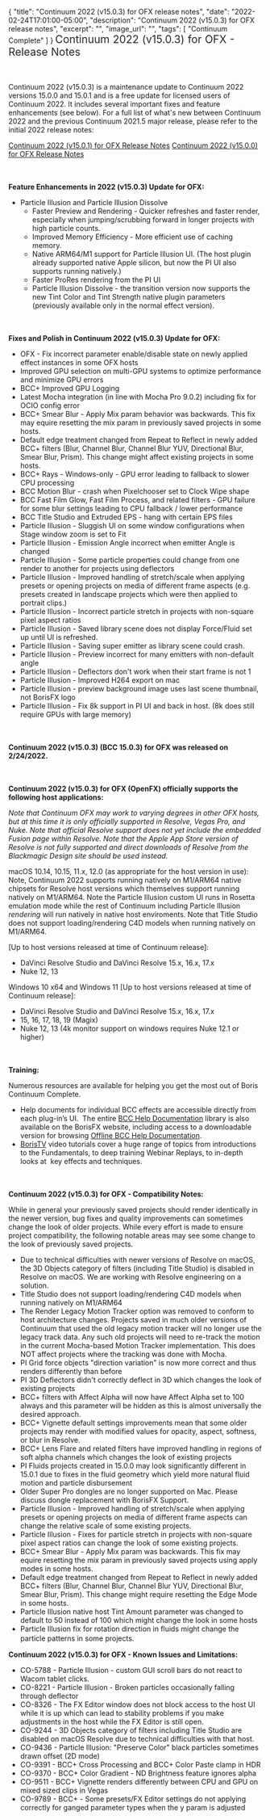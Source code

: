 {
  "title": "Continuum 2022 (v15.0.3) for OFX release notes",
  "date": "2022-02-24T17:01:00-05:00",
  "description": "Continuum 2022 (v15.0.3) for OFX release notes",
  "excerpt": "",
  "image_url": "",
  "tags": [
    "Continuum Complete"
  ]
}
<span style="color: rgb(40, 40, 40); font-size: 1.5em; word-spacing: 0.5px;">Continuum 2022 (v15.0.3) for OFX - Release Notes</span>

<span style="font-size: 1rem;"> </span>

Continuum 2022 (v15.0.3) is a maintenance update to Continuum 2022 versions 15.0.0 and 15.0.1 and is a free update for licensed users of Continuum 2022.  It includes several important fixes and feature enhancements (see below).  For a full list of what's new between Continuum 2022 and the previous Continuum 2021.5 major release, please refer to the initial 2022 release notes:

[Continuum 2022 (v15.0.1) for OFX Release Notes](/release-notes/continuum-2022-v15.0.1-for-ofx-release-notes/)
[Continuum 2022 (v15.0.0) for OFX Release Notes](/release-notes/continuum-2022-v15.0.0-for-ofx-release-notes/)

<span style="font-size: 1rem;"> </span>

**Feature Enhancements in 2022 (v15.0.3) Update for OFX:**

* Particle Illusion and Particle Illusion Dissolve
  * Faster Preview and Rendering - Quicker refreshes and faster render, especially when jumping/scrubbing forward in longer projects with high particle counts.
  * Improved Memory Efficiency - More efficient use of caching memory.
  * Native ARM64/M1 support for Particle Illusion UI.  (The host plugin already supported native Apple silicon, but now the PI UI also supports running natively.)
  * Faster ProRes rendering from the PI UI
  * Particle Illusion Dissolve - the transition version now supports the new Tint Color and Tint Strength native plugin parameters (previously available only in the normal effect version).

<span style="font-size: 1rem;"> </span>

**Fixes and Polish in Continuum 2022 (v15.0.3) Update for OFX:**

* OFX - Fix incorrect parameter enable/disable state on newly applied effect instances in some OFX hosts
* Improved GPU selection on multi-GPU systems to optimize performance and minimize GPU errors
* BCC+ Improved GPU Logging
* Latest Mocha integration (in line with Mocha Pro 9.0.2) including fix for OCIO config error
* BCC+ Smear Blur - Apply Mix param behavior was backwards.  This fix may equire resetting the mix param in previously saved projects in some hosts.
* Default edge treatment changed from Repeat to Reflect in newly added BCC+ filters (Blur, Channel Blur, Channel Blur YUV, Directional Blur, Smear Blur, Prism).  This change might affect existing projects in some hosts.
* BCC+ Rays - Windows-only - GPU error leading to fallback to slower CPU processing
* BCC Motion Blur - crash when Pixelchooser set to Clock Wipe shape
* BCC Fast Film Glow, Fast Film Process, and related filters - GPU failure for some blur settings leading to CPU fallback / lower performance
* BCC Title Studio and Extruded EPS - hang with certain EPS files
* Particle Illusion - Sluggish UI on some window configurations when Stage window zoom is set to Fit
* Particle Illusion - Emission Angle incorrect when emitter Angle is changed
* Particle Illusion - Some particle properties could change from one render to another for projects using deflectors
* Particle Illusion - Improved handling of stretch/scale when applying presets or opening projects on media of different frame aspects (e.g. presets created in landscape projects which were then applied to portrait clips.)
* Particle Illusion - Incorrect particle stretch in projects with non-square pixel aspect ratios
* Particle Illusion - Saved library scene does not display Force/Fluid set up until UI is refreshed.
* Particle Illusion - Saving super emitter as library scene could crash.
* Particle Illusion - Preview incorrect for many emitters with non-default angle
* Particle Illusion - Deflectors don't work when their start frame is not 1
* Particle Illusion - Improved H264 export on mac
* Particle Illusion - preview background image uses last scene thumbnail, not BorisFX logo
* Particle Illusion - Fix 8k support in PI UI and back in host.  (8k does still require GPUs with large memory)

<span style="font-size: 1rem;"> </span>

**Continuum 2022 (v15.0.3) (BCC 15.0.3) for OFX was released on 2/24/2022.**

<span style="font-size: 1rem;"> </span>

**Continuum 2022 (v15.0.3) for OFX (OpenFX) officially supports the following host applications:**

_Note that Continuum OFX may work to varying degrees in other OFX hosts, but at this time it is only officially supported in Resolve, Vegas Pro, and Nuke.  Note that official Resolve support does not yet include the embedded Fusion page within Resolve.  Note that the Apple App Store version of Resolve is not fully supported and direct downloads of Resolve from the Blackmagic Design site should be used instead._

macOS 10.14, 10.15, 11.x, 12.0  (as appropriate for the host version in use):    Note, Continuum 2022 supports running natively on M1/ARM64 native chipsets for Resolve host versions which themselves support running natively on M1/ARM64.  Note the Particle Illusion custom UI runs in Rosetta emulation mode while the rest of Continuum including Particle Illusion _rendering_ will run natively in native host enviroments.  Note that Title Studio does not support loading/rendering C4D models when running natively on M1/ARM64.

\[Up to host versions released at time of Continuum release\]:

* DaVinci Resolve Studio and DaVinci Resolve 15.x, 16.x, 17.x
* Nuke 12, 13

Windows 10 x64 and Windows 11 \[Up to host versions released at time of Continuum release\]:

* DaVinci Resolve Studio and DaVinci Resolve 15.x, 16.x, 17.x
* 15, 16, 17, 18, 19 (Magix)
* Nuke 12, 13 (4k monitor support on windows requires Nuke 12.1 or higher)

<span style="font-size: 1rem;"> </span>

**Training:**

Numerous resources are available for helping you get the most out of Boris Continuum Complete.

* Help documents for individual BCC effects are accessible directly from each plug-in’s UI.  The entire [BCC Help Documentation](/documentation/continuum/bcc-user-guide/ "BCC Help Documentation") library is also available on the BorisFX website, including access to a downloadable version for browsing [Offline BCC Help Documentation](https://cdn.borisfx.com/borisfx/store/BCC2019Documentation.zip "Offline Downloadable BCC Help Documentation").
* [BorisTV](/videos/) video tutorials cover a huge range of topics from introductions to the Fundamentals, to deep training Webinar Replays, to in-depth looks at  key effects and techniques.

<span style="font-size: 1rem;"> </span>

**Continuum 2022 (v15.0.3) for OFX - Compatibility Notes:**

While in general your previously saved projects should render identically in the newer version, bug fixes and quality improvements can sometimes change the look of older projects. While every effort is made to ensure project compatibility, the following notable areas may see some change to the look of previously saved projects.

* Due to technical difficulties with newer versions of Resolve on macOS, the 3D Objects category of filters (including Title Studio) is disabled in Resolve on macOS.  We are working with Resolve engineering on a solution.
* Title Studio does not support loading/rendering C4D models when running natively on M1/ARM64
* The Render Legacy Motion Tracker option was removed to conform to host architecture changes.  Projects saved in much older versions of Continuum that used the old legacy motion tracker will no longer use the legacy track data.  Any such old projects will need to re-track the motion in the current Mocha-based Motion Tracker implementation.  This does NOT affect projects where the tracking was done with Mocha.
* PI Grid force objects "direction variation" is now more correct and thus renders differently than before
* PI 3D Deflectors didn't correctly deflect in 3D which changes the look of existing projects
* BCC+ filters with Affect Alpha will now have Affect Alpha set to 100 always and this parameter will be hidden as this is almost universally the desired approach.
* BCC+ Vignette default settings improvements mean that some older projects may render with modified values for opacity, aspect, softness, or blur in Resolve.
* BCC+ Lens Flare and related filters have improved handling in regions of soft alpha channels which changes the look of existing projects
* PI Fluids projects created in 15.0.0 may look significantly different in 15.0.1 due to fixes in the fluid geometry which yield more natural fluid motion and particle disbursement
* Older Super Pro dongles are no longer supported on Mac.  Please discuss dongle replacement with BorisFX Support.
* Particle Illusion - Improved handling of stretch/scale when applying presets or opening projects on media of different frame aspects can change the relative scale of some existing projects.
* Particle Illusion - Fixes for particle stretch in projects with non-square pixel aspect ratios can change the look of some existing projects.
* BCC+ Smear Blur - Apply Mix param was backwards.  This fix may equire resetting the mix param in previously saved projects using apply modes in some hosts.
* Default edge treatment changed from Repeat to Reflect in newly added BCC+ filters (Blur, Channel Blur, Channel Blur YUV, Directional Blur, Smear Blur, Prism).  This change might require resetting the Edge Mode in some hosts.
* Particle Illusion native host Tint Amount parameter was changed to default to 50 instead of 100 which might change the look in some hosts
* Particle Illusion fix for rotation direction in fluids might change the particle patterns in some projects.
  <span style="font-size: 1rem;"> </span>

**Continuum 2022 (v15.0.3) for OFX - Known Issues and Limitations:**

* CO-5788 - Particle Illusion - custom GUI scroll bars do not react to Wacom tablet clicks.
* CO-8221 - Particle Illusion - Broken particles occasionally falling through deflector
* CO-8326 - The FX Editor window does not block access to the host UI while it is up which can lead to stability problems if you make adjustments in the host while the FX Editor is still open.
* CO-9244 - 3D Objects category of filters including Title Studio are disabled on macOS Resolve due to technical difficulties with that host.
* CO-9436 - Particle Illusion: "Preserve Color" black particles sometimes drawn offset (2D mode)
* CO-9391 - BCC+ Cross Processing and BCC+ Color Paste clamp in HDR
* CO-9370 - BCC+ Color Gradient - ND Brightness feature ignores alpha
* CO-9511 - BCC+ Vignette renders differently between CPU and GPU on mixed sized clips in Vegas
* CO-9789 - BCC+ - Some presets/FX Editor settings do not applying correctly for ganged parameter types when the y param is adjusted

<div id="ext-gen9245"> </div>